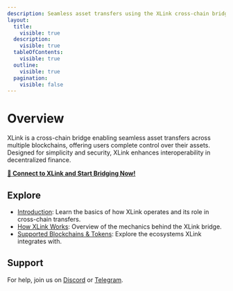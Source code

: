 ```yaml
---
description: Seamless asset transfers using the XLink cross-chain bridge.
layout:
  title:
    visible: true
  description:
    visible: true
  tableOfContents:
    visible: true
  outline:
    visible: true
  pagination:
    visible: false
---
```


# Overview

XLink is a cross-chain bridge enabling seamless asset transfers across multiple blockchains, offering users complete control over their assets. Designed for simplicity and security, XLink enhances interoperability in decentralized finance.

[**🌁 Connect to XLink and Start Bridging Now!**](https://app.xlink.network)

## Explore

  - [Introduction](introduction.md): Learn the basics of how XLink operates and its role in cross-chain transfers.
  - [How XLink Works](how-xlink-works.md): Overview of the mechanics behind the XLink bridge.
  - [Supported Blockchains & Tokens](supported-blockchains-and-tokens.md): Explore the ecosystems XLink integrates with.

## Support

For help, join us on [Discord](https://discord.com/invite/xlink) or [Telegram](https://x.com/XLinkbtc).
